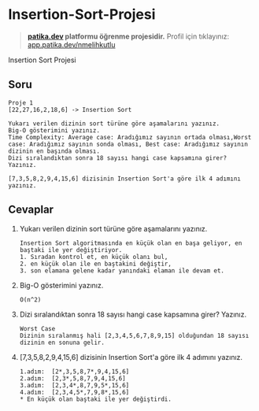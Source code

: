 # Insertion-Sort-Projesi
>**[patika.dev](https://app.patika.dev/courses/veri-yapilari-ve-algoritmalar/insertion-sort-proje) platformu öğrenme projesidir.**
Profil için tıklayınız: [app.patika.dev/nmelihkutlu](https://app.patika.dev/nmelihkutlu)

Insertion Sort Projesi


## Soru
```
Proje 1
[22,27,16,2,18,6] -> Insertion Sort

Yukarı verilen dizinin sort türüne göre aşamalarını yazınız.
Big-O gösterimini yazınız.
Time Complexity: Average case: Aradığımız sayının ortada olması,Worst case: Aradığımız sayının sonda olması, Best case: Aradığımız sayının dizinin en başında olması.
Dizi sıralandıktan sonra 18 sayısı hangi case kapsamına girer? Yazınız.

[7,3,5,8,2,9,4,15,6] dizisinin Insertion Sort'a göre ilk 4 adımını yazınız.
```

## Cevaplar
1. Yukarı verilen dizinin sort türüne göre aşamalarını yazınız.

    ```
    ­Insertion Sort algoritmasında en küçük olan en başa geliyor, en baştaki ile yer değiştiriyor.
    1. Sıradan kontrol et, en küçük olanı bul, 
    2. en küçük olan ile en baştakini değiştir,
    3. son elamana gelene kadar yanındaki elaman ile devam et.
    ```

2. Big-O gösterimini yazınız.
    ```
    O(n^2)
    ```

3. Dizi sıralandıktan sonra 18 sayısı hangi case kapsamına girer? Yazınız.
    ```
    Worst Case
    Dizinin sıralanmış hali [2,3,4,5,6,7,8,9,15] olduğundan 18 sayısı dizinin en sonuna gelir.
    ```

4. [7,3,5,8,2,9,4,15,6] dizisinin Insertion Sort'a göre ilk 4 adımını yazınız.
    ```
    1.adım:  [2*,3,5,8,7*,9,4,15,6]
    2.adım:  [2,3*,5,8,7,9,4,15,6]
    3.adım:  [2,3,4*,8,7,9,5*,15,6]
    4.adım:  [2,3,4,5*,7,9,8*,15,6]
    * En küçük olan baştaki ile yer değiştirdi.
    ```

